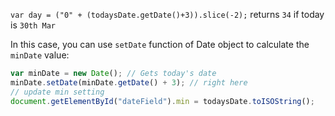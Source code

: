 `var day = ("0" + (todaysDate.getDate()+3)).slice(-2);` returns `34` if today is `30th Mar`

In this case, you can use `setDate` function of Date object to calculate the `minDate` value:

```js
var minDate = new Date(); // Gets today's date
minDate.setDate(minDate.getDate() + 3); // right here
// update min setting
document.getElementById("dateField").min = todaysDate.toISOString();
```
